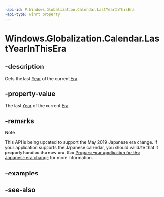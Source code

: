 ```yaml
---
-api-id: P:Windows.Globalization.Calendar.LastYearInThisEra
-api-type: winrt property
---
```


<!-- Property syntax
public int LastYearInThisEra { get; }
-->

# Windows.Globalization.Calendar.LastYearInThisEra

## -description
Gets the last [Year](calendar_year.md) of the current [Era](calendar_era.md).

## -property-value
The last [Year](calendar_year.md) of the current [Era](calendar_era.md).

## -remarks

> [!NOTE]
> This API is being updated to support the May 2019 Japanese era change. If your application supports the Japanese calendar, you should validate that it properly handles the new era. See [Prepare your application for the Japanese era change](https://docs.microsoft.com/windows/uwp/design/globalizing/japanese-era-change) for more information.

## -examples

## -see-also
